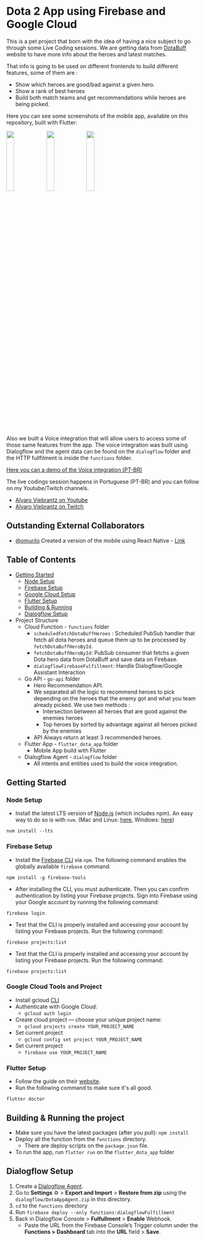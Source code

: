 # Dota 2 App using Firebase and Google Cloud

This is a pet project that born with the idea of having a nice subject to go through some Live Coding sessions. We are getting data from [DotaBuff](https://dotabuff.com) website to have more info about the heroes and latest matches.

That info is going to be used on different frontends to build different features, some of them are :

- Show which heroes are good/bad against a given hero.
- Show a rank of best heroes
- Build both match teams and get recommendations while heroes are being picked.

Here you can see some screenshots of the mobile app, available on this repository, built with Flutter:

<img src="https://github.com/alvarowolfx/gcloud-flutter-dota-app/raw/master/.images/screenshot01.jpeg" width="20%" height="20%" /> <img src="https://github.com/alvarowolfx/gcloud-flutter-dota-app/raw/master/.images/screenshot02.jpeg" width="20%" height="20%" /> <img src="https://github.com/alvarowolfx/gcloud-flutter-dota-app/raw/master/.images/screenshot03.jpeg" width="20%" height="20%" />

Also we built a Voice integration that will allow users to access some of those same features from the app. The voice integration was built using Dialogflow and the agent data can be found on the `dialogflow` folder and the HTTP fullfilment is inside the `functions` folder.

[Here you can a demo of the Voice integration (PT-BR)](https://twitter.com/alvaroviebrantz/status/1258213959787786246?s=20)

The live codings session happens in Portuguese (PT-BR) and you can follow on my Youtube/Twitch channels.

- [Alvaro Viebrantz on Youtube](https://youtube.com/alvaroviebrantz)
- [Alvaro Viebrantz on Twitch](https://twitch.tv/alvaroviebrantz)

## Outstanding External Collaborators

- [@omurilo](https://github.com/omurilo) Created a version of the mobile using React Native - [Link](https://twitter.com/alvaroviebrantz/status/1258213959787786246?s=20gcloud-react-native-dota-app)

## Table of Contents

- [Getting Started](#getting-started)
  - [Node Setup](#node-setup)
  - [Firebase Setup](#firebase-setup)
  - [Google Cloud Setup](#google-cloud-tools-and-project)
  - [Flutter Setup](#google-cloud-tools-and-project)
  - [Building & Running](#building-&-running-the-project)
  - [Dialogflow Setup](#dialogflow-setup)
- Project Structure
  - Cloud Function - `functions` folder
    - `scheduledFetchDotaBuffHeroes` : Scheduled PubSub handler that fetch all dota heroes and queue them up to be processed by `fetchDotaBuffHeroById`.
    - `fetchDotaBuffHeroById`: PubSub consumer that fetchs a given Dota hero data from DotaBuff and save data on Firebase.
    - `dialogflowFirebaseFulfillment`: Handle Dialogflow/Google Assistant Interaction
  - Go API - `go-api` folder
    - Hero Recommendation API.
    - We separated all the logic to recommend heroes to pick depending on the heroes that the enemy got and what you team already picked. We use two methods :
      - Intersection between all heroes that are good against the enemies heroes
      - Top heroes by sorted by advantage against all heroes picked by the enemies
    - API Always return at least 3 recommended heroes.
  - Flutter App - `flutter_dota_app` folder
    - Mobile App build with Flutter
  - Dialogflow Agent - `dialogflow` folder
    - All intents and entities used to build the voice integration.

## Getting Started

### Node Setup

- Install the latest LTS version of [Node.js](https://nodejs.org/) (which includes npm). An easy way to do so is with `nvm`. (Mac and Linux: [here](https://github.com/creationix/nvm), Windows: [here](https://github.com/coreybutler/nvm-windows))

```shell
nvm install --lts
```

### Firebase Setup

- Install the [Firebase CLI](https://firebase.google.com/docs/cli) via `npm`. The following command enables the globally available `firebase` command:

```shell
npm install -g firebase-tools
```

- After installing the CLI, you must authenticate. Then you can confirm authentication by listing your Firebase projects. Sign into Firebase using your Google account by running the following command:

```shell
firebase login
```

- Test that the CLI is properly installed and accessing your account by listing your Firebase projects. Run the following command:

```shell
firebase projects:list
```

- Test that the CLI is properly installed and accessing your account by listing your Firebase projects. Run the following command:

```shell
firebase projects:list
```

### Google Cloud Tools and Project

- Install gcloud [CLI](https://cloud.google.com/sdk/install)
- Authenticate with Google Cloud:
  - `gcloud auth login`
- Create cloud project — choose your unique project name:
  - `gcloud projects create YOUR_PROJECT_NAME`
- Set current project
  - `gcloud config set project YOUR_PROJECT_NAME`
- Set current project
  - `firebase use YOUR_PROJECT_NAME`

### Flutter Setup

- Follow the guide on their [website](https://flutter.dev/docs/get-started/install).
- Run the following command to make sure it's all good.

```shell
flutter doctor
```

## Building & Running the project

- Make sure you have the latest packages (after you pull): `npm install`
- Deploy all the function from the `functions` directory.
  - There are deploy scripts on the `package.json` file.
- To run the app, run `flutter run` on the `flutter_dota_app` folder

## Dialogflow Setup

1. Create a [Dialogflow Agent](https://console.dialogflow.com/).
2. Go to **Settings** ⚙ > **Export and Import** > **Restore from zip** using the `dialogflow/DotaAppAgent.zip` in this directory.
3. `cd` to the `functions` directory
4. Run `firebase deploy --only functions:dialogflowFulfillment`
5. Back in Dialogflow Console > **Fulfullment** > **Enable** Webhook.
   - Paste the URL from the Firebase Console’s Trigger column under the **Functions > Dashboard** tab into the **URL** field > **Save**.
